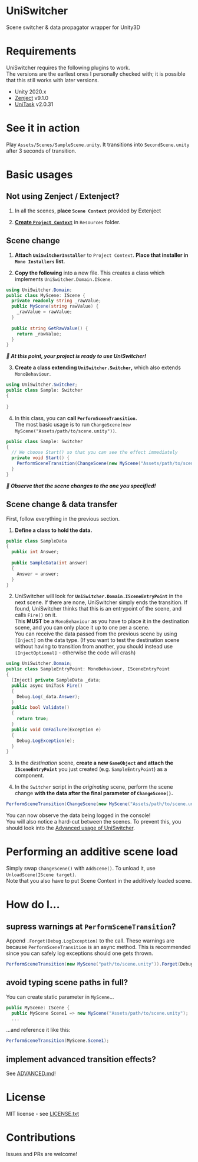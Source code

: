 # UniSwitcher

Scene switcher &amp; data propagator wrapper for Unity3D

# Requirements

UniSwitcher requires the following plugins to work.  
The versions are the earliest ones I personally checked with; it is possible that this still works with later versions.

* Unity 2020.x
* [Zenject](https://github.com/modesttree/Zenject) v9.1.0
* [UniTask](https://github.com/Cysharp/UniTask) v2.0.31

# See it in action

Play `Assets/Scenes/SampleScene.unity`. It transitions into `SecondScene.unity` after 3 seconds of transition.

# Basic usages

## Not using Zenject / Extenject?

1. In all the scenes, **place `Scene Context`** provided by Extenject

2. **[Create `Project Context`](https://github.com/modesttree/Zenject#global-bindings-using-project-context)** in `Resources` folder.

## Scene change

1. **Attach `UniSwitcherInstaller`** to `Project Context`. **Place that installer in `Mono Installers` list.**

2. **Copy the following** into a new file. This creates a class which implements `UniSwitcher.Domain.IScene`.
  ```csharp
  using UniSwitcher.Domain;
  public class MyScene: IScene {
    private readonly string _rawValue;
    public MyScene(string rawValue) {
      _rawValue = rawValue;
    }
    
    public string GetRawValue() {
      return _rawValue;
    }
  }
  ```

***:tada: At this point, your project is ready to use UniSwitcher!***

3. **Create a class extending `UniSwitcher.Switcher`,** which also extends `MonoBehaviour`.
  ```csharp
  using UniSwitcher.Switcher;
  public class Sample: Switcher
  {
    
  }
  ```

4. In this class, you can **call `PerformSceneTransition`.**  
   The most basic usage is to run `ChangeScene(new MyScene("Assets/path/to/scene.unity"))`.
  ```csharp
  public class Sample: Switcher
  {
    // We choose Start() so that you can see the effect immediately
    private void Start() {
      PerformSceneTransition(ChangeScene(new MyScene("Assets/path/to/scene.unity")));
    }
  }
  ```

***:tada: Observe that the scene changes to the one you specified!***

## Scene change & data transfer

First, follow everything in the previous section.

1. **Define a class to hold the data.**
  ```csharp
  public class SampleData
  {
    public int Answer;
    
    public SampleData(int answer)
    {
      Answer = answer;
    }
  }
  ```

2. UniSwitcher will look for **`UniSwitcher.Domain.ISceneEntryPoint`** in the next scene.
   If there are none, UniSwitcher simply ends the transition.
   If found, UniSwitcher thinks that this is an entrypoint of the scene, and calls `Fire()` on it.  
   This **MUST** be a `MonoBehaviour` as you have to place it in the destination scene,
   and you can only place it up to one per a scene.  
   You can receive the data passed from the previous scene by using `[Inject]` on the data type.
   (If you want to test the destination scene without having to transition from another, you should instead use `[InjectOptional]` - otherwise the code will crash)
  ```csharp
  using UniSwitcher.Domain;
  public class SampleEntryPoint: MonoBehaviour, ISceneEntryPoint
  {
    [Inject] private SampleData _data;
    public async UniTask Fire()
    {
      Debug.Log(_data.Answer);
    }
    public bool Validate()
    {
      return true;
    }
    public void OnFailure(Exception e)
    {
      Debug.LogException(e);
    }
  }
  ```

3. In the _destination_ scene, **create a new `GameObject` and attach the `ISceneEntryPoint`** you just created (e.g. `SampleEntryPoint`) as a component.

4. In the `Switcher` script in the _originating_ scene, perform the scene change **with the data after the final parameter of `ChangeScene()`.**
  ```csharp
  PerformSceneTransition(ChangeScene(new MyScene("Assets/path/to/scene.unity"), new SampleData(42)));
  ```

You can now observe the data being logged in the console!  
You will also notice a hard-cut between the scenes. To prevent this, you should look into the [Advanced usage of UniSwitcher](ADVANCED.md).

# Performing an additive scene load

Simply swap `ChangeScene()` with `AddScene()`. To unload it, use `UnloadScene(IScene target)`.  
Note that you also have to put Scene Context in the additively loaded scene.

# How do I...

## supress warnings at `PerformSceneTransition`?

Append `.Forget(Debug.LogException)` to the call. These warnings are because `PerformSceneTransition` is an async method.
This is recommended since you can safely log exceptions should one gets thrown.

```csharp
PerformSceneTransition(new MyScene("path/to/scene.unity")).Forget(Debug.LogException);
```

## avoid typing scene paths in full?

You can create static parameter in `MyScene`...

```csharp
public MyScene: IScene {
  public MyScene Scene1 => new MyScene("Assets/path/to/scene.unity");
  ...
```

...and reference it like this:

```csharp
PerformSceneTransition(MyScene.Scene1);
```

## implement advanced transition effects?

See [ADVANCED.md](ADVANCED.md)!

# License

MIT license - see [LICENSE.txt](LICENSE.txt)

# Contributions

Issues and PRs are welcome!
